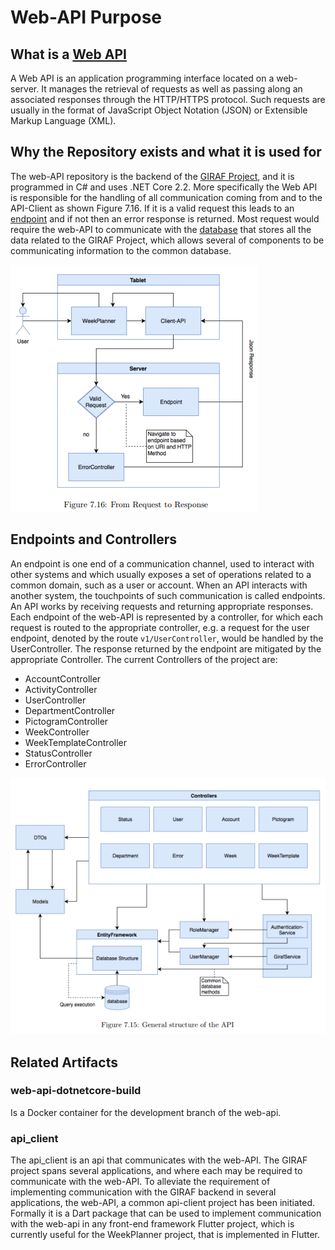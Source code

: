 # Web-API Purpose

## What is a [Web API](https://en.wikipedia.org/wiki/Web_API)

A Web API is an application programming interface located on a web-server.
It manages the retrieval of requests as well as passing along an associated responses
through the HTTP/HTTPS protocol. Such requests are usually in the format of JavaScript
Object Notation (JSON) or Extensible Markup Language (XML).

## Why the Repository exists and what it is used for

The web-API repository is the backend of the [GIRAF Project](https://github.com/aau-giraf/web-api),
and it is programmed in C# and uses .NET Core 2.2. More specifically the Web API
is responsible for the handling of all communication coming from and to the API-Client
as shown Figure 7.16. If it is a valid request this leads to an [endpoint](./EndpointsAndControllers.md)
and if not then an error response is returned. Most request would require the web-API
to communicate with the [database](/docs/tutorial/Database.md) that stores all the data related
to the GIRAF Project, which allows several of components to be communicating information
to the common database.

![Web-API in System Overview](./images/api_request_to_response_structure.png)

## Endpoints and Controllers

An endpoint is one end of a communication channel, used to interact with other systems
and which usually exposes a set of operations related to a common domain, such as
a user or account. When an API interacts with another system, the touchpoints of
such communication is called endpoints. An API works by receiving requests and returning
appropriate responses. Each endpoint of the web-API is represented by a controller,
for which each request is routed to the appropriate controller, e.g. a request for
the user endpoint, denoted by the route ```v1/UserController```, would be handled
by the UserController. The response returned by the endpoint are mitigated by the
appropriate Controller. The current Controllers of the project are:

- AccountController
- ActivityController
- UserController
- DepartmentController
- PictogramController
- WeekController
- WeekTemplateController
- StatusController
- ErrorController

![Web-API Controllers](./images/api_structure.png)

## Related Artifacts

### web-api-dotnetcore-build

Is a Docker container for the development branch of the web-api.

### api_client

The api_client is an api that communicates with the web-API. The GIRAF project spans
several applications, and where each may be required to communicate with the web-API.
To alleviate the requirement of implementing communication with the GIRAF backend
in several applications, the web-API, a common api-client project has been initiated.
Formally it is a Dart package that can be used to implement communication with the
web-api in any front-end framework Flutter project, which is currently useful for
the WeekPlanner project, that is implemented in Flutter.
